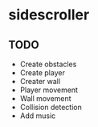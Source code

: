 # sidescroller


## TODO

- Create obstacles
- Create player
- Creater wall
- Player movement
- Wall movement
- Collision detection
- Add music
